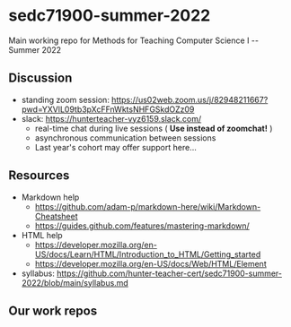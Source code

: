 # sedc71900-summer-2022
Main working repo for Methods for Teaching Computer Science I -- Summer 2022

## Discussion
- standing zoom session: <https://us02web.zoom.us/j/82948211667?pwd=YXVlL09tb3pXcFFnWktsNHFGSkdOZz09>
- slack: <https://hunterteacher-vyz6159.slack.com/>
  - real-time chat during live sessions ( __Use instead of zoomchat!__
 )
  - asynchronous communication between sessions
  - Last year's cohort may offer support here...

## Resources
- Markdown help
  - <https://github.com/adam-p/markdown-here/wiki/Markdown-Cheatsheet>
  - <https://guides.github.com/features/mastering-markdown/>
- HTML help
  - <https://developer.mozilla.org/en-US/docs/Learn/HTML/Introduction_to_HTML/Getting_started>
  - <https://developer.mozilla.org/en-US/docs/Web/HTML/Element>
- syllabus: <https://github.com/hunter-teacher-cert/sedc71900-summer-2022/blob/main/syllabus.md>



## Our work repos
